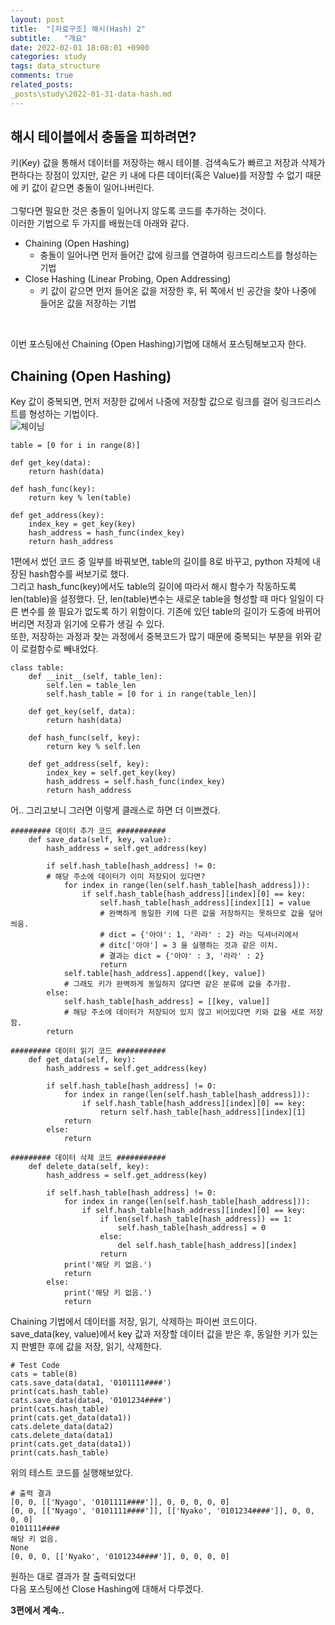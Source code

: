 ```yaml
---
layout: post
title:  "[자료구조] 해시(Hash) 2"
subtitle:   "개요"
date: 2022-02-01 18:08:01 +0900
categories: study
tags: data_structure
comments: true
related_posts:
_posts\study\2022-01-31-data-hash.md
---
```


## 해시 테이블에서 충돌을 피하려면?<br/>

키(Key) 값을 통해서 데이터를 저장하는 해시 테이블. 검색속도가 빠르고 저장과 삭제가 편하다는 장점이 있지만, 같은 키 내에 다른 데이터(혹은 Value)를 저장할 수 없기 때문에 키 값이 같으면 충돌이 일어나버린다.<br/>
<br/>
그렇다면 필요한 것은 충돌이 일어나지 않도록 코드를 추가하는 것이다.<br/>
이러한 기법으로 두 가지를 배웠는데 아래와 같다.<br/>

- Chaining (Open Hashing)
    + 충돌이 일어나면 먼저 들어간 값에 링크를 연결하여 링크드리스트를 형성하는 기법
- Close Hashing (Linear Probing, Open Addressing)
    + 키 값이 같으면 먼저 들어온 값을 저장한 후, 뒤 쪽에서 빈 공간을 찾아 나중에 들어온 값을 저장하는 기법
<br/>

이번 포스팅에선 Chaining (Open Hashing)기법에 대해서 포스팅해보고자 한다.<br/>

## Chaining (Open Hashing)<br/>

Key 값이 중복되면, 먼저 저장한 값에서 나중에 저장할 값으로 링크를 걸어 링크드리스트를 형성하는 기법이다.<br/>
![체이닝](https://github.com/wookikim95/wookikim95.github.io/blob/main/assets/img/study/algorithm/2022-02-01_hash_1.jpg?raw=true)
<br/>

```
table = [0 for i in range(8)]

def get_key(data):
    return hash(data)

def hash_func(key):
    return key % len(table)

def get_address(key):
    index_key = get_key(key)
    hash_address = hash_func(index_key)
    return hash_address

```
1편에서 썼던 코드 중 일부를 바꿔보면, table의 길이를 8로 바꾸고, python 자체에 내장된 hash함수를 써보기로 했다.<br/>
그리고 hash_func(key)에서도 table의 길이에 따라서 해시 함수가 작동하도록 len(table)을 설정했다. 단, len(table)변수는 새로운 table을 형성할 때 마다 일일이 다른 변수를 쓸 필요가 없도록 하기 위함이다. 기존에 있던 table의 길이가 도중에 바뀌어버리면 저장과 읽기에 오류가 생길 수 있다.<br/>
또한, 저장하는 과정과 찾는 과정에서 중복코드가 많기 때문에 중복되는 부분을 위와 같이 로컬함수로 빼내었다.<br/>

```
class table:
    def __init__(self, table_len):
        self.len = table_len
        self.hash_table = [0 for i in range(table_len)]

    def get_key(self, data):
        return hash(data)

    def hash_func(self, key):
        return key % self.len
    
    def get_address(self, key):
        index_key = self.get_key(key)
        hash_address = self.hash_func(index_key)
        return hash_address
```

어.. 그리고보니 그러면 이렇게 클래스로 하면 더 이쁘겠다.<br/>

```
######### 데이터 추가 코드 ###########
    def save_data(self, key, value):
        hash_address = self.get_address(key)
        
        if self.hash_table[hash_address] != 0:
        # 해당 주소에 데이터가 이미 저장되어 있다면?
            for index in range(len(self.hash_table[hash_address])):
                if self.hash_table[hash_address][index][0] == key:
                    self.hash_table[hash_address][index][1] = value
                    # 완벽하게 동일한 키에 다른 값을 저장하지는 못하므로 값을 덮어 씌움.
                    # dict = {'아야': 1, '라라' : 2} 라는 딕셔너리에서
                    # ditc['아야'] = 3 을 실행하는 것과 같은 이치.
                    # 결과는 dict = {'아야' : 3, '라라' : 2}
                    return
            self.table[hash_address].append([key, value])
            # 그래도 키가 완벽하게 동일하지 않다면 같은 분류에 값을 추가함.
        else:
            self.hash_table[hash_address] = [[key, value]]
            # 해당 주소에 데이터가 저장되어 있지 않고 비어있다면 키와 값을 새로 저장함.
        return

######### 데이터 읽기 코드 ###########
    def get_data(self, key):
        hash_address = self.get_address(key)
        
        if self.hash_table[hash_address] != 0:
            for index in range(len(self.hash_table[hash_address])):
                if self.hash_table[hash_address][index][0] == key:
                    return self.hash_table[hash_address][index][1]
            return
        else:
            return

######### 데이터 삭제 코드 ###########
    def delete_data(self, key):
        hash_address = self.get_address(key)
        
        if self.hash_table[hash_address] != 0:
            for index in range(len(self.hash_table[hash_address])):
                if self.hash_table[hash_address][index][0] == key:
                    if len(self.hash_table[hash_address]) == 1:
                        self.hash_table[hash_address] = 0
                    else:
                        del self.hash_table[hash_address][index]
                    return
            print('해당 키 없음.')
            return
        else:
            print('해당 키 없음.')
            return

```
Chaining 기법에서 데이터를 저장, 읽기, 삭제하는 파이썬 코드이다.<br/>
save_data(key, value)에서 key 값과 저장할 데이터 값을 받은 후, 동일한 키가 있는지 판별한 후에 값을 저장, 읽기, 삭제한다.<br/>


```
# Test Code
cats = table(8)
cats.save_data(data1, '0101111####')
print(cats.hash_table)
cats.save_data(data4, '0101234####')
print(cats.hash_table)
print(cats.get_data(data1))
cats.delete_data(data2)
cats.delete_data(data1)
print(cats.get_data(data1))
print(cats.hash_table)
```
위의 테스트 코드를 실행해보았다.<br/>

```
# 출력 결과
[0, 0, [['Nyago', '0101111####']], 0, 0, 0, 0, 0]
[0, 0, [['Nyago', '0101111####']], [['Nyako', '0101234####']], 0, 0, 0, 0]
0101111####
해당 키 없음.
None
[0, 0, 0, [['Nyako', '0101234####']], 0, 0, 0, 0]
```
원하는 대로 결과가 잘 출력되었다!<br/>
다음 포스팅에선 Close Hashing에 대해서 다루겠다.<br/>

**3편에서 계속..**